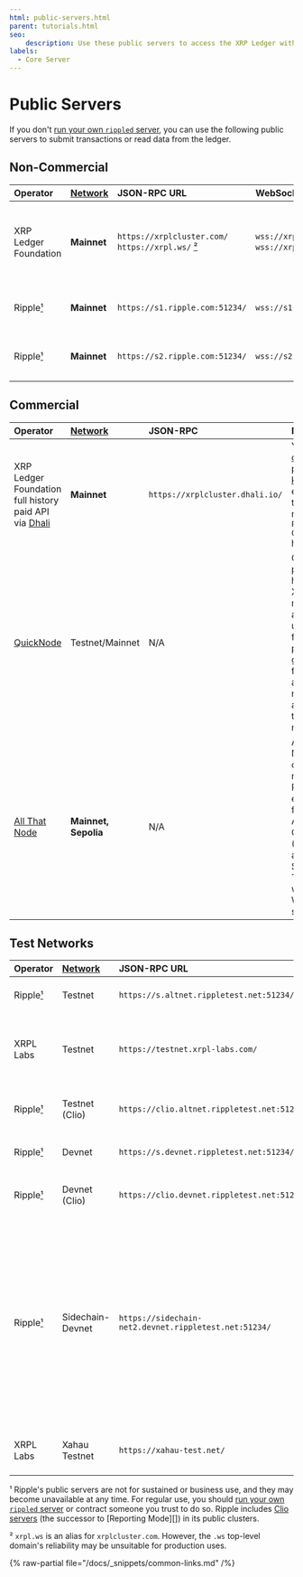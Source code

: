 ```yaml
---
html: public-servers.html
parent: tutorials.html
seo:
    description: Use these public servers to access the XRP Ledger without needing your own infrastructure.
labels:
  - Core Server
---
```

# Public Servers
If you don't [run your own `rippled` server](../infrastructure/installation/index.md), you can use the following public servers to submit transactions or read data from the ledger.

## Non-Commercial
| Operator  | [Network][] | JSON-RPC URL | WebSocket URL | Notes                |
|:----------|:------------|:-------------|:--------------|:---------------------|
| XRP Ledger Foundation | **Mainnet** | `https://xrplcluster.com/` <br> `https://xrpl.ws/` [²][] | `wss://xrplcluster.com/` <br>  `wss://xrpl.ws/` [²][] | Full history server cluster with CORS support. |
| Ripple[¹][]   | **Mainnet** | `https://s1.ripple.com:51234/` | `wss://s1.ripple.com/` | General purpose server cluster |
| Ripple[¹][]   | **Mainnet** | `https://s2.ripple.com:51234/` | `wss://s2.ripple.com/` | [Full-history server](../concepts/networks-and-servers/ledger-history.md#full-history) cluster |

## Commercial
| Operator  | [Network][] | JSON-RPC     | Notes                |
|:----------|:------------|:-------------|:---------------------|
| XRP Ledger Foundation full history paid API via [Dhali](https://dhali.io/) | **Mainnet** | `https://xrplcluster.dhali.io/` | You must [create a paid API key](https://pay.dhali.io/?uuids=199fd80b-1776-4708-b1a1-4b2bb386435d) and embed it in the request's `Payment-Claim` header. |
| [QuickNode](https://www.quicknode.com/chains/xrpl) | Testnet/Mainnet | N/A | QuickNode provides hosted XRPL RPC mainnet and testnet under their free and paid plans, granting flexible and reliable access to the network.
| [All That Node](https://www.allthatnode.com) | **Mainnet, Sepolia** | N/A | All That Node offers reliable RPC endpoints for Arbitrum One (Mainnet) and Sepolia Testnet with WebSocket support. 

## Test Networks

| Operator  | [Network][] | JSON-RPC URL | WebSocket URL | Notes                |
|:----------|:------------|:-------------|:--------------|:---------------------|
| Ripple[¹][]   | Testnet     | `https://s.altnet.rippletest.net:51234/` | `wss://s.altnet.rippletest.net:51233/` | Testnet public server |
| XRPL Labs     | Testnet     | `https://testnet.xrpl-labs.com/` | `wss://testnet.xrpl-labs.com/` | Testnet public server with CORS support |
| Ripple[¹][]   | Testnet (Clio) | `https://clio.altnet.rippletest.net:51234/`	| `wss://clio.altnet.rippletest.net:51233/` | Testnet public server with Clio |
| Ripple[¹][]   | Devnet      | `https://s.devnet.rippletest.net:51234/` | `wss://s.devnet.rippletest.net:51233/` | Devnet public server |
| Ripple[¹][]   | Devnet (Clio)  | `https://clio.devnet.rippletest.net:51234/`	| `wss://clio.devnet.rippletest.net:51233/` | Devnet public server with Clio |
| Ripple[¹][]   | Sidechain-Devnet | `https://sidechain-net2.devnet.rippletest.net:51234/` | `wss://sidechain-net2.devnet.rippletest.net:51233/` | Sidechain Devnet to test cross-chain bridge features. Devnet serves as the locking chain while this sidechain serves as the issuing chain. |
| XRPL Labs     | Xahau Testnet | `https://xahau-test.net/` | `wss://xahau-test.net/` | [Hooks-enabled](https://hooks.xrpl.org/) Xahau Testnet |




[Network]: ../concepts/networks-and-servers/parallel-networks.md
[¹]: #footnote-1
[²]: #footnote-2

<a id="footnote-1"></a>¹ Ripple's public servers are not for sustained or business use, and they may become unavailable at any time. For regular use, you should [run your own `rippled` server](../concepts/networks-and-servers/index.md) or contract someone you trust to do so. Ripple includes [Clio servers](../concepts/networks-and-servers/the-clio-server.md) (the successor to [Reporting Mode][]) in its public clusters.

<a id="footnote-2"></a>² `xrpl.ws` is an alias for `xrplcluster.com`. However, the `.ws` top-level domain's reliability may be unsuitable for production uses.

{% raw-partial file="/docs/_snippets/common-links.md" /%}
